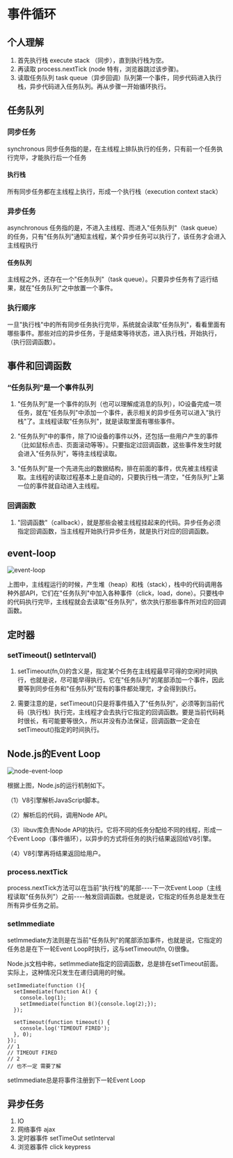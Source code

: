 # 事件循环

## 个人理解
  1. 首先执行栈 execute stack （同步），直到执行栈为空。
  2. 再读取 process.nextTick (node 特有，浏览器跳过该步骤)。
  3. 读取任务队列 task queue（异步回调）队列第一个事件，同步代码进入执行栈，异步代码进入任务队列。再从步骤一开始循环执行。

## 任务队列

### 同步任务
synchronous
同步任务指的是，在主线程上排队执行的任务，只有前一个任务执行完毕，才能执行后一个任务
#### 执行栈
所有同步任务都在主线程上执行，形成一个执行栈（execution context stack）

### 异步任务
asynchronous
任务指的是，不进入主线程、而进入"任务队列"（task queue）的任务，只有"任务队列"通知主线程，某个异步任务可以执行了，该任务才会进入主线程执行

  #### 任务队列
  主线程之外，还存在一个"任务队列"（task queue）。只要异步任务有了运行结果，就在"任务队列"之中放置一个事件。

  ### 执行顺序
  一旦"执行栈"中的所有同步任务执行完毕，系统就会读取"任务队列"，看看里面有哪些事件。那些对应的异步任务，于是结束等待状态，进入执行栈，开始执行，（执行回调函数）。


  ## 事件和回调函数

  ### “任务队列”是一个事件队列

  1. "任务队列"是一个事件的队列（也可以理解成消息的队列），IO设备完成一项任务，就在"任务队列"中添加一个事件，表示相关的异步任务可以进入"执行栈"了。主线程读取"任务队列"，就是读取里面有哪些事件。

  2. "任务队列"中的事件，除了IO设备的事件以外，还包括一些用户产生的事件（比如鼠标点击、页面滚动等等）。只要指定过回调函数，这些事件发生时就会进入"任务队列"，等待主线程读取。

  3. "任务队列"是一个先进先出的数据结构，排在前面的事件，优先被主线程读取。主线程的读取过程基本上是自动的，只要执行栈一清空，"任务队列"上第一位的事件就自动进入主线程。

### 回调函数

  1. "回调函数"（callback），就是那些会被主线程挂起来的代码。异步任务必须指定回调函数，当主线程开始执行异步任务，就是执行对应的回调函数。


## event-loop

![event-loop](https://gitee.com/ziggycs9796/study-project/raw/master/event/img/event-loop.png)

上图中，主线程运行的时候，产生堆（heap）和栈（stack），栈中的代码调用各种外部API，它们在"任务队列"中加入各种事件（click，load，done）。只要栈中的代码执行完毕，主线程就会去读取"任务队列"，依次执行那些事件所对应的回调函数。

## 定时器

### setTimeout() setInterval()

  1. setTimeout(fn,0)的含义是，指定某个任务在主线程最早可得的空闲时间执行，也就是说，尽可能早得执行。它在"任务队列"的尾部添加一个事件，因此要等到同步任务和"任务队列"现有的事件都处理完，才会得到执行。


  2. 需要注意的是，setTimeout()只是将事件插入了"任务队列"，必须等到当前代码（执行栈）执行完，主线程才会去执行它指定的回调函数。要是当前代码耗时很长，有可能要等很久，所以并没有办法保证，回调函数一定会在setTimeout()指定的时间执行。

## Node.js的Event Loop

  ![node-event-loop](https://gitee.com/ziggycs9796/study-project/raw/master/event/img/node-even-loop.png)

  根据上图，Node.js的运行机制如下。

（1）V8引擎解析JavaScript脚本。

（2）解析后的代码，调用Node API。

（3）libuv库负责Node API的执行。它将不同的任务分配给不同的线程，形成一个Event Loop（事件循环），以异步的方式将任务的执行结果返回给V8引擎。

（4）V8引擎再将结果返回给用户。

### process.nextTick
process.nextTick方法可以在当前"执行栈"的尾部----下一次Event Loop（主线程读取"任务队列"）之前----触发回调函数。也就是说，它指定的任务总是发生在所有异步任务之前。

### setImmediate
setImmediate方法则是在当前"任务队列"的尾部添加事件，也就是说，它指定的任务总是在下一轮Event Loop时执行，这与setTimeout(fn, 0)很像。

Node.js文档中称，setImmediate指定的回调函数，总是排在setTimeout前面。实际上，这种情况只发生在递归调用的时候。

````
setImmediate(function (){
  setImmediate(function A() {
    console.log(1);
    setImmediate(function B(){console.log(2);});
  });

  setTimeout(function timeout() {
    console.log('TIMEOUT FIRED');
  }, 0);
});
// 1
// TIMEOUT FIRED
// 2
// 也不一定 需要了解
````

setImmediate总是将事件注册到下一轮Event Loop

## 异步任务

  1. IO
  2. 网络事件 ajax
  3. 定时器事件 setTimeOut setInterval
  4. 浏览器事件 click keypress